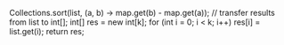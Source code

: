 Collections.sort(list, (a, b) -> map.get(b) - map.get(a));
// transfer results from list to int[];
int[] res = new int[k];
for (int i = 0; i < k; i++) res[i] = list.get(i);
return res;